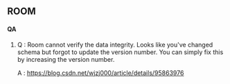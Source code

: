 ## ROOM





#### QA

1. Q : Room cannot verify the data integrity. Looks like you've changed schema but forgot to update the version number. You can simply fix this by increasing the version number.

   A : https://blog.csdn.net/wjzj000/article/details/95863976

   

   

